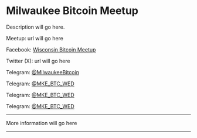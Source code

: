 # Milwaukee Bitcoin Meetup

Description will go here. 

Meetup: url will go here

Facebook: [Wisconsin Bitcoin Meetup](https://www.facebook.com/groups/wisconsinbitcoin/)

Twitter (X): url will go here
  
Telegram: [@MilwaukeeBitcoin](https://t.me/MilwaukeeBitcoin/3)

Telegram: [@MKE_BTC_WED](https://t.me/MKE_BTC_WED)

Telegram: [@MKE_BTC_WED](https://t.me/MKE_BTC_WED)

Telegram: [@MKE_BTC_WED](https://t.me/MKE_BTC_WED)


-------------------------------------------

More information will go here

-------------------------------------------

